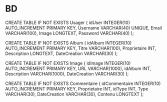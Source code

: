 # BD
CREATE TABLE IF NOT EXISTS Usager
(
idUser INTEGER(10) AUTO_INCREMENT PRIMARY KEY,
Username VARCHAR(40) UNIQUE,
Email VARCHAR(100),
Image LONGTEXT,
Password VARCHAR(40)
);

CREATE TABLE IF NOT EXISTS Album
(
idAlbum INTEGER(10) AUTO_INCREMENT PRIMARY KEY,
Titre VARCHAR(100),
Proprietaire INT,
Description LONGTEXT,
DateCreation VARCHAR(30)
);

CREATE TABLE IF NOT EXISTS Image
(
idImage INTEGER(10) AUTO_INCREMENT PRIMARY KEY,
URL VARCHAR(1000),
idAlbum INT,
Description VARCHAR(1000),
DateCreation VARCHAR(30)
);

CREATE TABLE IF NOT EXISTS Commentaire
(
idCommentaire INTEGER(10) AUTO_INCREMENT PRIMARY KEY,
Proprietaire INT,
idType INT,
Type VARCHAR(30),
DateCreation VARCHAR(30),
Contenu LONGTEXT
);
